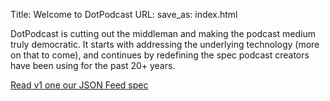 Title: Welcome to DotPodcast
URL:
save_as: index.html


DotPodcast is cutting out the middleman and making the podcast medium
truly democratic. It starts with addressing the underlying technology
(more on that to come), and continues by redefining the spec podcast
creators have been using for the past 20+ years.

[Read v1 one our JSON Feed spec](/dotpodcast-json-feed-specification.html)
